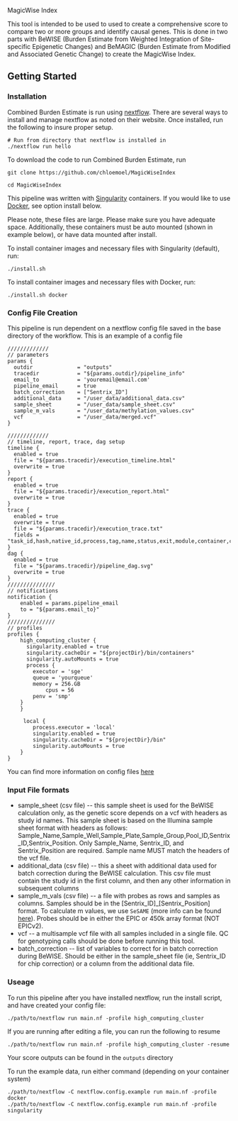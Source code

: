 MagicWise Index

This tool is intended to be used to used to create a comprehensive score to compare two or more groups and identify causal genes. This is done in two parts with BeWISE (Burden Estimate from Weighted Integration of Site-specific Epigenetic Changes) and BeMAGIC (Burden Estimate from Modified and Associated Genetic Change) to create the MagicWise Index.

## Getting Started

### Installation

Combined Burden Estimate is run using [nextflow](https://www.nextflow.io). There are several ways to install and manage nextflow as noted on their website. Once installed, run the following to insure proper setup. 

```
# Run from directory that nextflow is installed in
./nextflow run hello
```

To download the code to run Combined Burden Estimate, run

```
git clone https://github.com/chloemoel/MagicWiseIndex

cd MagicWiseIndex
```

This pipeline was written with [Singularity](https://docs.sylabs.io/guides/3.5/user-guide/introduction.html) containers. If you would like to use [Docker](https://www.docker.com), see option install below. 

Please note, these files are large. Please make sure you have adequate space. Additionally, these containers must be auto mounted (shown in example below), or have data mounted after install. 

To install container images and necessary files with Singularity (default), run: 

```
./install.sh
```

To install container images and necessary files with Docker, run: 

```
./install.sh docker
```

### Config File Creation

This pipeline is run dependent on a nextflow config file saved in the base directory of the workflow. This is an example of a config file

```
/////////////
// parameters
params {
  outdir              = "outputs"
  tracedir            = "${params.outdir}/pipeline_info"
  email_to            = 'youremail@email.com'
  pipeline_email      = true
  batch_correction    = ["Sentrix_ID"]
  additional_data     = "/user_data/additional_data.csv"
  sample_sheet        = "/user_data/sample_sheet.csv"
  sample_m_vals       = "/user_data/methylation_values.csv"
  vcf                 = "/user_data/merged.vcf"
}

/////////////
// timeline, report, trace, dag setup
timeline {
  enabled = true
  file = "${params.tracedir}/execution_timeline.html"
  overwrite = true
}
report {
  enabled = true
  file = "${params.tracedir}/execution_report.html"
  overwrite = true
}
trace {
  enabled = true
  overwrite = true
  file = "${params.tracedir}/execution_trace.txt"
  fields = "task_id,hash,native_id,process,tag,name,status,exit,module,container,cpus,time,disk,memory,attempt,submit,start,complete,duration,realtime,queue,%cpu,%mem,rss,vmem,peak_rss,peak_vmem,rchar,wchar,syscr,syscw,read_bytes,write_bytes"
}
dag {
  enabled = true
  file = "${params.tracedir}/pipeline_dag.svg"
  overwrite = true
}
///////////////
// notifications
notification {
    enabled = params.pipeline_email
    to = "${params.email_to}"
}
///////////////
// profiles 
profiles {
    high_computing_cluster {
      singularity.enabled = true
      singularity.cacheDir = "${projectDir}/bin/containers"
      singularity.autoMounts = true
      process {
        executor = 'sge'
        queue = 'yourqueue'
        memory = 256.GB
            cpus = 56
        penv = 'smp'
    }
    }

     local {
        process.executor = 'local'
        singularity.enabled = true
        singularity.cacheDir = "${projectDir}/bin"
        singularity.autoMounts = true
    }
}
```

You can find more information on config files [here](https://www.nextflow.io/docs/latest/config.html)

### Input File formats

* sample_sheet (csv file) -- this sample sheet is used for the BeWISE calculation only, as the genetic score depends on a vcf with headers as study id names. This sample sheet is based on the Illumina sample sheet format with headers as follows: Sample_Name,Sample_Well,Sample_Plate,Sample_Group,Pool_ID,Sentrix_ID,Sentrix_Position. Only Sample_Name, Sentrix_ID, and Sentrix_Position are required. Sample name MUST match the headers of the vcf file. 
* additional_data (csv file) -- this a sheet with additional data used for batch correction during the BeWISE calculation. This csv file must contain the study id in the first column, and then any other information in subsequent columns
* sample_m_vals (csv file) -- a file with probes as rows and samples as columns. Samples should be in the [Sentrix_ID]_[Sentrix_Position] format. To calculate m values, we use `SeSAME` (more info can be found [here](https://zhou-lab.github.io/sesame/v1.16/sesame.html)). Probes should be in either the EPIC or 450k array format (NOT EPICv2). 
* vcf -- a multisample vcf file with all samples included in a single file. QC for genotyping calls should be done before running this tool.
* batch_correction -- list of variables to correct for in batch correction during BeWISE. Should be either in the sample_sheet file (ie, Sentrix_ID for chip correction) or a column from the additional data file. 

### Useage

To run this pipeline after you have installed nextflow, run the install script, and have created your config file:

```
./path/to/nextflow run main.nf -profile high_computing_cluster
```

If you are running after editing a file, you can run the following to resume

```
./path/to/nextflow run main.nf -profile high_computing_cluster -resume
```

Your score outputs can be found in the `outputs` directory

To run the example data, run either command (depending on your container system)
```
./path/to/nextflow -C nextflow.config.example run main.nf -profile docker 
./path/to/nextflow -C nextflow.config.example run main.nf -profile singularity
```

